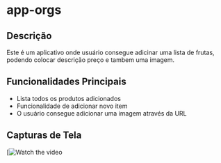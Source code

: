 # app-orgs

## Descrição
Este é um aplicativo onde usuário consegue adicinar uma lista de frutas, podendo colocar descrição preço e tambem uma imagem.

## Funcionalidades Principais
- Lista todos os produtos adicionados
- Funcionalidade de adicionar novo item
- O usuário consegue adicionar uma imagem através da URL

## Capturas de Tela
[![Watch the video](https://imgur.com/zFT02gn)


